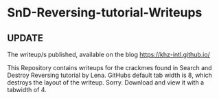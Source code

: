 # SnD-Reversing-tutorial-Writeups

## UPDATE
The writeup/s published, available on the blog
https://khz-intl.github.io/


This Repository contains writeups for the crackmes found in Search and Destroy Reversing tutorial by Lena.
GitHubs default tab width is 8, which destroys the layout of the writeup. Sorry. Download and view it with a tabwidth of 4.



